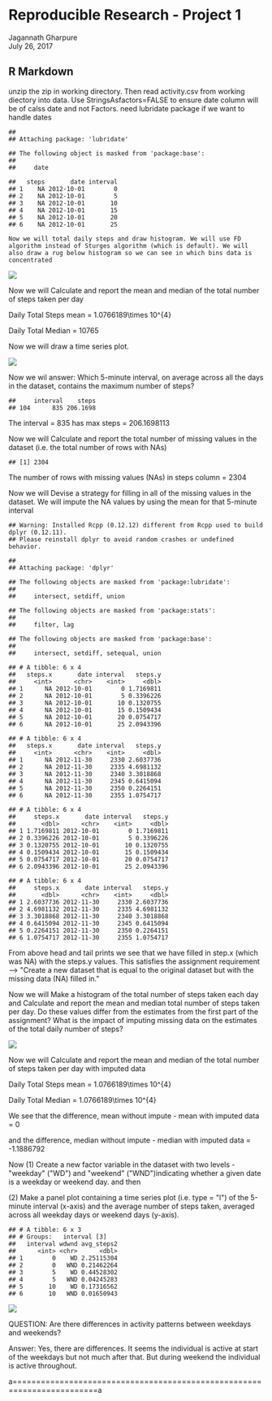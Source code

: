 # Reproducible Research - Project 1
Jagannath Gharpure  
July 26, 2017  



## R Markdown

unzip the zip in working directory.  Then read activity.csv from working diectory into data. Use StringsAsfactors=FALSE to ensure date column will be of calss date and not Factors. need lubridate package if we want to handle dates


```
## 
## Attaching package: 'lubridate'
```

```
## The following object is masked from 'package:base':
## 
##     date
```

```
##   steps       date interval
## 1    NA 2012-10-01        0
## 2    NA 2012-10-01        5
## 3    NA 2012-10-01       10
## 4    NA 2012-10-01       15
## 5    NA 2012-10-01       20
## 6    NA 2012-10-01       25
```
    Now we will total daily steps and draw histogram. We will use FD algorithm instead of Sturges algorithm (which is default). We will also draw a rug below histogram so we can see in which bins data is concentrated 
![](PA1_template_files/figure-html/drawHistogram-1.png)<!-- -->

Now we will Calculate and report the mean and median of the total number of steps taken per day

Daily Total Steps mean = 1.0766189\times 10^{4}

Daily Total Median = 10765

Now we will draw a time series plot.

![](PA1_template_files/figure-html/drawTimeSeries-1.png)<!-- -->

Now we wil answer: Which 5-minute interval, on average across all the days in the dataset, contains the maximum number of steps?


```
##     interval    steps
## 104      835 206.1698
```
The interval = 835 has max steps = 206.1698113

Now we will Calculate and report the total number of missing values in the dataset (i.e. the total number of rows with NAs)


```
## [1] 2304
```

The number of rows with missing values (NAs) in steps column = 2304

Now we will Devise a strategy for filling in all of the missing values in the dataset. We will impute the NA values by using the mean for that 5-minute interval 



```
## Warning: Installed Rcpp (0.12.12) different from Rcpp used to build dplyr (0.12.11).
## Please reinstall dplyr to avoid random crashes or undefined behavior.
```

```
## 
## Attaching package: 'dplyr'
```

```
## The following objects are masked from 'package:lubridate':
## 
##     intersect, setdiff, union
```

```
## The following objects are masked from 'package:stats':
## 
##     filter, lag
```

```
## The following objects are masked from 'package:base':
## 
##     intersect, setdiff, setequal, union
```

```
## # A tibble: 6 x 4
##   steps.x       date interval   steps.y
##     <int>      <chr>    <int>     <dbl>
## 1      NA 2012-10-01        0 1.7169811
## 2      NA 2012-10-01        5 0.3396226
## 3      NA 2012-10-01       10 0.1320755
## 4      NA 2012-10-01       15 0.1509434
## 5      NA 2012-10-01       20 0.0754717
## 6      NA 2012-10-01       25 2.0943396
```

```
## # A tibble: 6 x 4
##   steps.x       date interval   steps.y
##     <int>      <chr>    <int>     <dbl>
## 1      NA 2012-11-30     2330 2.6037736
## 2      NA 2012-11-30     2335 4.6981132
## 3      NA 2012-11-30     2340 3.3018868
## 4      NA 2012-11-30     2345 0.6415094
## 5      NA 2012-11-30     2350 0.2264151
## 6      NA 2012-11-30     2355 1.0754717
```

```
## # A tibble: 6 x 4
##     steps.x       date interval   steps.y
##       <dbl>      <chr>    <int>     <dbl>
## 1 1.7169811 2012-10-01        0 1.7169811
## 2 0.3396226 2012-10-01        5 0.3396226
## 3 0.1320755 2012-10-01       10 0.1320755
## 4 0.1509434 2012-10-01       15 0.1509434
## 5 0.0754717 2012-10-01       20 0.0754717
## 6 2.0943396 2012-10-01       25 2.0943396
```

```
## # A tibble: 6 x 4
##     steps.x       date interval   steps.y
##       <dbl>      <chr>    <int>     <dbl>
## 1 2.6037736 2012-11-30     2330 2.6037736
## 2 4.6981132 2012-11-30     2335 4.6981132
## 3 3.3018868 2012-11-30     2340 3.3018868
## 4 0.6415094 2012-11-30     2345 0.6415094
## 5 0.2264151 2012-11-30     2350 0.2264151
## 6 1.0754717 2012-11-30     2355 1.0754717
```
From above head and tail prints we see that we have filled in step.x (which was NA) with the steps.y values.  This satisfies the assignment requirement --> "Create a new dataset that is equal to the original dataset but with the missing data (NA) filled in."


Now we will Make a histogram of the total number of steps taken each day and Calculate and report the mean and median total number of steps taken per day. Do these values differ from the estimates from the first part of the assignment? What is the impact of imputing missing data on the estimates of the total daily number of steps?

![](PA1_template_files/figure-html/drawHistogramNEW-1.png)<!-- -->

Now we will Calculate and report the mean and median of the total number of steps taken per day with imputed data



Daily Total Steps mean = 1.0766189\times 10^{4}

Daily Total Median = 1.0766189\times 10^{4}

We see that the difference, mean without impute - mean with imputed data = 0

and the difference, median without impute - median with imputed data = -1.1886792

Now  (1) Create a new factor variable in the dataset with two levels - "weekday" ("WD") and "weekend" ("WND")indicating whether a given date is a weekday or weekend day. and then

(2) Make a panel plot containing a time series plot (i.e. type = "l") of the 5-minute interval (x-axis) and the average number of steps taken, averaged across all weekday days or weekend days (y-axis). 



```
## # A tibble: 6 x 3
## # Groups:   interval [3]
##   interval wdwnd avg_steps2
##      <int> <chr>      <dbl>
## 1        0    WD 2.25115304
## 2        0   WND 0.21462264
## 3        5    WD 0.44528302
## 4        5   WND 0.04245283
## 5       10    WD 0.17316562
## 6       10   WND 0.01650943
```

![](PA1_template_files/figure-html/plotgg-1.png)<!-- -->

QUESTION: Are there differences in activity patterns between weekdays and weekends?

Answer: Yes, there are differences. It seems the individual is active at start of the weekdays but not much after that. But during weekend the individual is active throughout.

a========================================================================a

